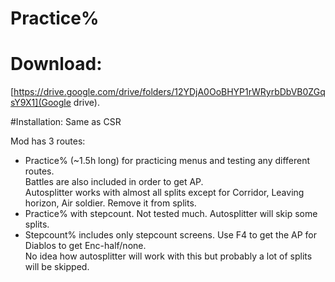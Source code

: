 # Practice%
# Download:
[https://drive.google.com/drive/folders/12YDjA0OoBHYP1rWRyrbDbVB0ZGqsY9X1](Google drive).

#Installation:
Same as CSR  

Mod has 3 routes:
- Practice% (~1.5h long) for practicing menus and testing any different routes.  
Battles are also included in order to get AP.  
Autosplitter works with almost all splits except for Corridor, Leaving horizon, Air soldier. Remove it from splits.
- Practice% with stepcount.
Not tested much. Autosplitter will skip some splits.
- Stepcount% includes only stepcount screens.
Use F4 to get the AP for Diablos to get Enc-half/none.  
No idea how autosplitter will work with this but probably a lot of splits will be skipped.
